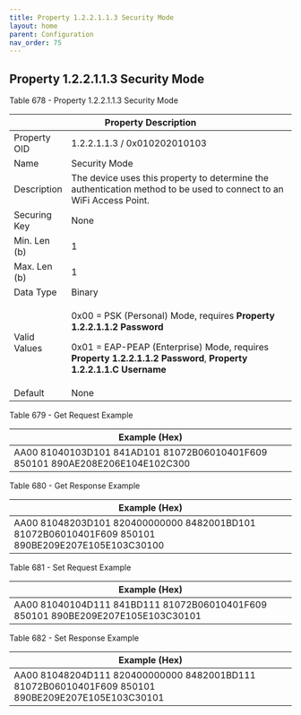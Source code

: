 ```yaml
---
title: Property 1.2.2.1.1.3 Security Mode
layout: home
parent: Configuration
nav_order: 75
---
```


## Property 1.2.2.1.1.3 Security Mode

Table 678 - Property 1.2.2.1.1.3 Security Mode

<table>
<colgroup>
<col style="width: 14%" />
<col style="width: 85%" />
</colgroup>
<thead>
<tr>
<th colspan="2">Property Description</th>
</tr>
</thead>
<tbody>
<tr>
<td>Property OID</td>
<td>1.2.2.1.1.3 / 0x010202010103</td>
</tr>
<tr>
<td>Name</td>
<td>Security Mode</td>
</tr>
<tr>
<td>Description</td>
<td>The device uses this property to determine the authentication method
to be used to connect to an WiFi Access Point.</td>
</tr>
<tr>
<td>Securing Key</td>
<td>None</td>
</tr>
<tr>
<td>Min. Len (b)</td>
<td>1</td>
</tr>
<tr>
<td>Max. Len (b)</td>
<td>1</td>
</tr>
<tr>
<td>Data Type</td>
<td>Binary</td>
</tr>
<tr>
<td>Valid Values</td>
<td><p>0x00 = PSK (Personal) Mode, requires <strong>Property 1.2.2.1.1.2
Password</strong></p>
<p>0x01 = EAP-PEAP (Enterprise) Mode, requires <strong>Property
1.2.2.1.1.2 Password</strong>, <strong>Property 1.2.2.1.1.C
Username</strong></p></td>
</tr>
<tr>
<td>Default</td>
<td>None</td>
</tr>
</tbody>
</table>

Table 679 - Get Request Example

| Example (Hex) |
|----|
| AA00 81040103D101 841AD101 81072B06010401F609 850101 890AE208E206E104E102C300 |

Table 680 - Get Response Example

| Example (Hex) |
|----|
| AA00 81048203D101 820400000000 8482001BD101 81072B06010401F609 850101 890BE209E207E105E103C30100 |

Table 681 - Set Request Example

| Example (Hex) |
|----|
| AA00 81040104D111 841BD111 81072B06010401F609 850101 890BE209E207E105E103C30101 |

Table 682 - Set Response Example

| Example (Hex) |
|----|
| AA00 81048204D111 820400000000 8482001BD111 81072B06010401F609 850101 890BE209E207E105E103C30101 |

##